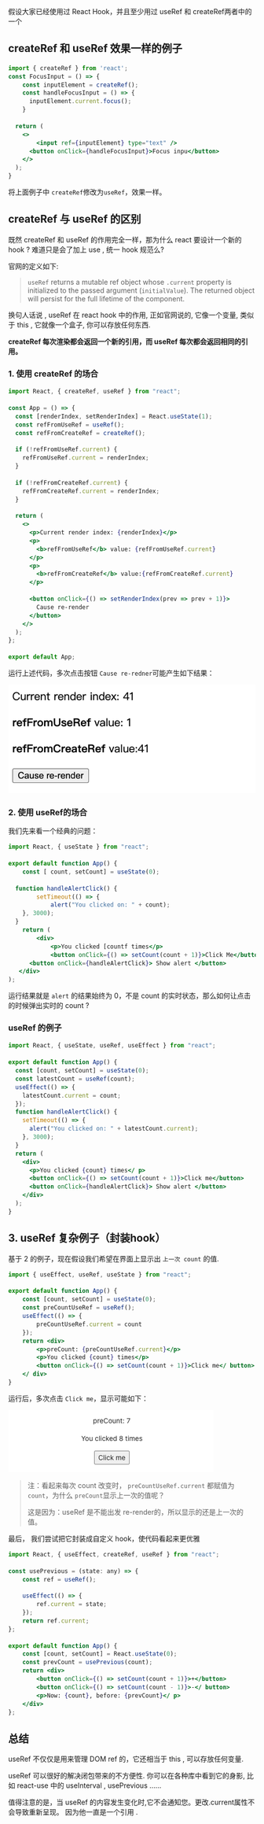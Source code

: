 假设大家已经使用过 React Hook，并且至少用过 useRef 和 createRef两者中的一个

## createRef 和 useRef 效果一样的例子

```jsx
import { createRef } from 'react';
const FocusInput = () => {
	const inputElement = createRef();
	const handleFocusInput = () => {
	  inputElement.current.focus();
	}
  
  return (
    <>
    	<input ref={inputElement} type="text" />
      <button onClick={handleFocusInput}>Focus inpu</button>
    </>
  );
}
```

将上面例子中 `createRef`修改为`useRef`，效果一样。

## createRef 与 useRef 的区别

既然 createRef 和 useRef 的作用完全一样，那为什么 react 要设计一个新的 hook ? 难道只是会了加上 use , 统一 hook 规范么? 

官网的定义如下: 

> `useRef` returns a mutable ref object whose `.current` property is initialized to the passed argument (`initialValue`). The returned object will persist for the full lifetime of the component.

换句人话说 , useRef 在 react hook 中的作用, 正如官网说的, 它像一个变量, 类似于 this , 它就像一个盒子, 你可以存放任何东西. 

**createRef 每次渲染都会返回一个新的引用，而 useRef 每次都会返回相同的引用。**

### 1. 使用 createRef 的场合

```jsx
import React, { createRef, useRef } from "react";

const App = () => {
  const [renderIndex, setRenderIndex] = React.useState(1);
  const refFromUseRef = useRef();
  const refFromCreateRef = createRef();

  if (!refFromUseRef.current) {
    refFromUseRef.current = renderIndex;
  }

  if (!refFromCreateRef.current) {
    refFromCreateRef.current = renderIndex;
  }

  return (
    <>
      <p>Current render index: {renderIndex}</p>
      <p>
        <b>refFromUseRef</b> value: {refFromUseRef.current}
      </p>
      <p>
        <b>refFromCreateRef</b> value:{refFromCreateRef.current}
      </p>

      <button onClick={() => setRenderIndex(prev => prev + 1)}>
        Cause re-render
      </button>
    </>
  );
};

export default App;
```

运行上述代码，多次点击按钮 `Cause re-redner`可能产生如下结果：

![image-20220421113639735](images/image-20220421113639735.png)


### 2. 使用 useRef的场合

我们先来看一个经典的问题：

```jsx
import React, { useState } from "react";

export default function App() {
	const [ count, setCount] = useState(0);
  
  function handleAlertClick() {
		setTimeout(() => {
			alert("You clicked on: " + count);
    }, 3000);
  }
	return (
		<div>
			<p>You clicked [countf times</p>
			<button onClick={() => setCount(count + 1)}>Click Me</button>
      <button onClick={handleAlertClick}> Show alert </button>
   </div>
);
```

运行结果就是 `alert` 的结果始终为 0，不是 count 的实时状态，那么如何让点击的时候弹出实时的 count ?

### useRef 的例子

```jsx
import React, { useState, useRef, useEffect } from "react";

export default function App() {
  const [count, setCount] = useState(0);
  const latestCount = useRef(count);
  useEffect(() => {
    latestCount.current = count;
  });
  function handleAlertClick() {
    setTimeout(() => {
      alert("You clicked on: " + latestCount.current);
    }, 3000);
  }
  return (
    <div>
      <p>You clicked {count} times</ p>
      <button onClick={() => setCount(count + 1)}>Click me</button>
      <button onClick={handleAlertClick}> Show alert </button>
    </div>
  );
}
```

## 3. useRef 复杂例子（封装hook）

基于 2 的例子，现在假设我们希望在界面上显示出 `上一次 count` 的值.

```jsx
import { useEffect, useRef, useState } from "react";

export default function App() {
    const [count, setCount] = useState(0);
    const preCountUseRef = useRef();
    useEffect(() => {
        preCountUseRef.current = count
    });
    return <div>
        <p>preCount: {preCountUseRef.current}</p>
        <p>You clicked {count} times</p>
        <button onClick={() => setCount(count + 1)}>Click me</ button>
    </ div>
}
```

运行后，多次点击 `Click me`，显示可能如下：

![image-20220421123714977](images/image-20220421123714977.png)

> 注：看起来每次 count 改变时， `preCountUseRef.current` 都赋值为 `count`，为什么 `preCount`显示上一次的值呢？
>
> 这是因为：useRef 是不能出发 re-render的，所以显示的还是上一次的值。

最后， 我们尝试把它封装成自定义 hook，使代码看起来更优雅

```jsx
import React, { useEffect, createRef, useRef } from "react";

const usePrevious = (state: any) => {
    const ref = useRef();

    useEffect(() => {
        ref.current = state;
    });
    return ref.current;
};

export default function App() {
    const [count, setCount] = React.useState(0);
    const prevCount = usePrevious(count);
    return <div>
        <button onClick={() => setCount(count + 1)}>+</button>
        <button onClick={() => setCount(count - 1)}>-</ button>
        <p>Now: {count}, before: {prevCount}</ p>
    </div>
};
```

## 总结

useRef 不仅仅是用来管理 DOM ref 的，它还相当于 this , 可以存放任何变量. 

useRef 可以很好的解决闭包带来的不方便性. 你可以在各种库中看到它的身影,  比如 react-use 中的 useInterval , usePrevious …… 

值得注意的是，当 useRef 的内容发生变化时,它不会通知您。更改.current属性不会导致重新呈现。 因为他一直是一个引用 . 

